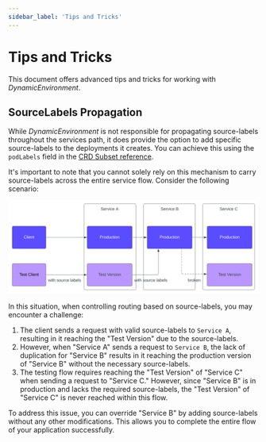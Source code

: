 ```yaml
---
sidebar_label: 'Tips and Tricks'
---
```


# Tips and Tricks

This document offers advanced tips and tricks for working with _DynamicEnvironment_.

## SourceLabels Propagation

While _DynamicEnvironment_ is not responsible for propagating source-labels throughout the services path, it does provide the option to add specific source-labels to the deployments it creates. You can achieve this using the `podLabels` field in the [CRD Subset reference](../references/crd.md#subset).

It's important to note that you cannot solely rely on this mechanism to carry source-labels across the entire service flow. Consider the following scenario:

![service-with-non-linear-overrides](../assets/img/source-labels.svg)

In this situation, when controlling routing based on source-labels, you may encounter a challenge:

1. The client sends a request with valid source-labels to `Service A`, resulting in it reaching the "Test Version" due to the source-labels.
2. However, when "Service A" sends a request to `Service B`, the lack of duplication for "Service B" results in it reaching the production version of "Service B" without the necessary source-labels.
3. The testing flow requires reaching the "Test Version" of "Service C" when sending a request to "Service C." However, since "Service B" is in production and lacks the required source-labels, the "Test Version" of "Service C" is never reached within this flow.

To address this issue, you can override "Service B" by adding source-labels without any other modifications. This allows you to complete the entire flow of your application successfully.
